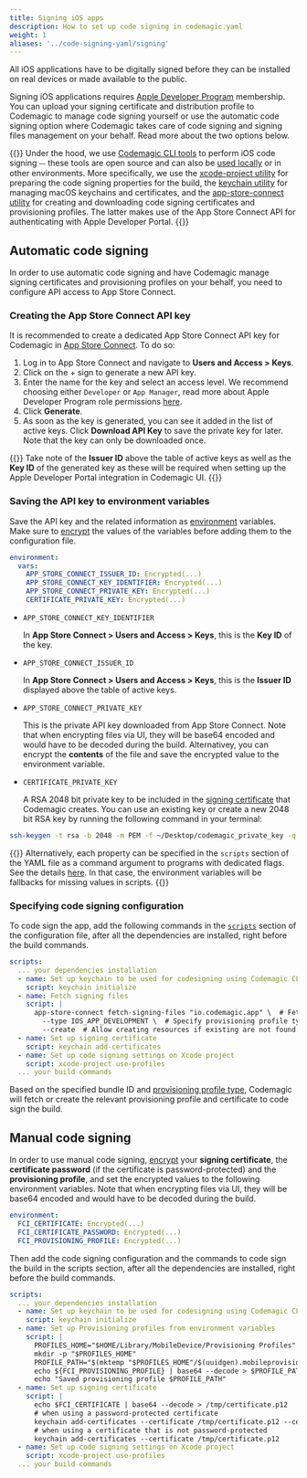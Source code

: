 ```yaml
---
title: Signing iOS apps
description: How to set up code signing in codemagic.yaml
weight: 1
aliases: '../code-signing-yaml/signing'
---
```


All iOS applications have to be digitally signed before they can be installed on real devices or made available to the public.

Signing iOS applications requires [Apple Developer Program](https://developer.apple.com/programs/enroll/) membership. You can upload your signing certificate and distribution profile to Codemagic to manage code signing yourself or use the automatic code signing option where Codemagic takes care of code signing and signing files management on your behalf. Read more about the two options below.

{{<notebox>}}
Under the hood, we use [Codemagic CLI tools](https://github.com/codemagic-ci-cd/cli-tools) to perform iOS code signing ⏤ these tools are open source and can also be [used locally](../building/running-locally/) or in other environments. More specifically, we use the [xcode-project utility](https://github.com/codemagic-ci-cd/cli-tools/blob/master/docs/xcode-project/README.md) for preparing the code signing properties for the build, the [keychain utility](https://github.com/codemagic-ci-cd/cli-tools/blob/master/docs/keychain/README.md) for managing macOS keychains and certificates, and the [app-store-connect utility](https://github.com/codemagic-ci-cd/cli-tools/blob/master/docs/app-store-connect/README.md) for creating and downloading code signing certificates and provisioning profiles. The latter makes use of the App Store Connect API for authenticating with Apple Developer Portal.
{{</notebox>}}

## Automatic code signing

In order to use automatic code signing and have Codemagic manage signing certificates and provisioning profiles on your behalf, you need to configure API access to App Store Connect.

### Creating the App Store Connect API key

It is recommended to create a dedicated App Store Connect API key for Codemagic in [App Store Connect](https://appstoreconnect.apple.com/access/api). To do so:

1. Log in to App Store Connect and navigate to **Users and Access > Keys**.
2. Click on the + sign to generate a new API key.
3. Enter the name for the key and select an access level. We recommend choosing either `Developer` or `App Manager`, read more about Apple Developer Program role permissions [here](https://help.apple.com/app-store-connect/#/deve5f9a89d7).
4. Click **Generate**.
5. As soon as the key is generated, you can see it added in the list of active keys. Click **Download API Key** to save the private key for later. Note that the key can only be downloaded once.

{{<notebox >}} 
Take note of the **Issuer ID** above the table of active keys as well as the **Key ID** of the generated key as these will be required when setting up the Apple Developer Portal integration in Codemagic UI.
{{</notebox>}}

### Saving the API key to environment variables

Save the API key and the related information as [environment](../getting-started/yaml#environment) variables. Make sure to [encrypt](../building/encrypting/#encrypting-sensitive-data) the values of the variables before adding them to the configuration file.

```yaml
environment:
  vars:
    APP_STORE_CONNECT_ISSUER_ID: Encrypted(...)
    APP_STORE_CONNECT_KEY_IDENTIFIER: Encrypted(...)
    APP_STORE_CONNECT_PRIVATE_KEY: Encrypted(...)
    CERTIFICATE_PRIVATE_KEY: Encrypted(...)
```

- `APP_STORE_CONNECT_KEY_IDENTIFIER`

  In **App Store Connect > Users and Access > Keys**, this is the **Key ID** of the key.

- `APP_STORE_CONNECT_ISSUER_ID`

  In **App Store Connect > Users and Access > Keys**, this is the **Issuer ID** displayed above the table of active keys.

- `APP_STORE_CONNECT_PRIVATE_KEY`

  This is the private API key downloaded from App Store Connect. Note that when encrypting files via UI, they will be base64 encoded and would have to be decoded during the build. Alternativey, you can encrypt the **contents** of the file and save the encrypted value to the environment variable.

- `CERTIFICATE_PRIVATE_KEY`

  A RSA 2048 bit private key to be included in the [signing certificate](https://help.apple.com/xcode/mac/current/#/dev1c7c2c67d) that Codemagic creates. You can use an existing key or create a new 2048 bit RSA key by running the following command in your terminal:

```bash
ssh-keygen -t rsa -b 2048 -m PEM -f ~/Desktop/codemagic_private_key -q -N ""
```

{{<notebox>}}
Alternatively, each property can be specified in the `scripts` section of the YAML file as a command argument to programs with dedicated flags. See the details [here](https://github.com/codemagic-ci-cd/cli-tools/blob/master/docs/app-store-connect/fetch-signing-files.md#--issuer-idissuer_id). In that case, the environment variables will be fallbacks for missing values in scripts.
{{</notebox>}}

### Specifying code signing configuration

To code sign the app, add the following commands in the [`scripts`](../getting-started/yaml#scripts) section of the configuration file, after all the dependencies are installed, right before the build commands. 

```yaml
scripts:
  ... your dependencies installation
  - name: Set up keychain to be used for codesigning using Codemagic CLI 'keychain' command
    script: keychain initialize
  - name: Fetch signing files
    script: |
      app-store-connect fetch-signing-files "io.codemagic.app" \  # Fetch signing files for specified bundle ID (use "$(xcode-project detect-bundle-id)" if not specified)
        --type IOS_APP_DEVELOPMENT \  # Specify provisioning profile type*
        --create  # Allow creating resources if existing are not found.
  - name: Set up signing certificate
    script: keychain add-certificates
  - name: Set up code signing settings on Xcode project
    script: xcode-project use-profiles
  ... your build commands
```

Based on the specified bundle ID and [provisioning profile type](<(https://github.com/codemagic-ci-cd/cli-tools/blob/master/docs/app-store-connect/fetch-signing-files.md#--typeios_app_adhoc--ios_app_development--ios_app_inhouse--ios_app_store--mac_app_development--mac_app_direct--mac_app_store--mac_catalyst_app_development--mac_catalyst_app_direct--mac_catalyst_app_store--tvos_app_adhoc--tvos_app_development--tvos_app_inhouse--tvos_app_store)>), Codemagic will fetch or create the relevant provisioning profile and certificate to code sign the build.

## Manual code signing

In order to use manual code signing, [encrypt](../building/encrypting/#encrypting-sensitive-data) your **signing certificate**, the **certificate password** (if the certificate is password-protected) and the **provisioning profile**, and set the encrypted values to the following environment variables. Note that when encrypting files via UI, they will be base64 encoded and would have to be decoded during the build.

```yaml
environment:
  FCI_CERTIFICATE: Encrypted(...)
  FCI_CERTIFICATE_PASSWORD: Encrypted(...)
  FCI_PROVISIONING_PROFILE: Encrypted(...)
```

Then add the code signing configuration and the commands to code sign the build in the scripts section, after all the dependencies are installed, right before the build commands.

```yaml
scripts:
  ... your dependencies installation
  - name: Set up keychain to be used for codesigning using Codemagic CLI 'keychain' command
    script: keychain initialize
  - name: Set up Provisioning profiles from environment variables
    script: |
      PROFILES_HOME="$HOME/Library/MobileDevice/Provisioning Profiles"
      mkdir -p "$PROFILES_HOME"
      PROFILE_PATH="$(mktemp "$PROFILES_HOME"/$(uuidgen).mobileprovision)"
      echo ${FCI_PROVISIONING_PROFILE} | base64 --decode > $PROFILE_PATH
      echo "Saved provisioning profile $PROFILE_PATH"
  - name: Set up signing certificate
    script: |
      echo $FCI_CERTIFICATE | base64 --decode > /tmp/certificate.p12
      # when using a password-protected certificate
      keychain add-certificates --certificate /tmp/certificate.p12 --certificate-password $FCI_CERTIFICATE_PASSWORD
      # when using a certificate that is not password-protected
      keychain add-certificates --certificate /tmp/certificate.p12
  - name: Set up code signing settings on Xcode project
    script: xcode-project use-profiles
  ... your build commands
```

